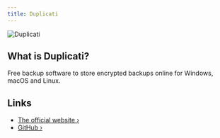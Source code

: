 ```yaml
---
title: Duplicati
---
```


![Duplicati](https://docs.duplicati.com/en/latest/duplicatilogo.png)

## What is Duplicati?

Free backup software to store encrypted backups online for Windows, macOS and Linux.

## Links

- [The official website ›](https://www.duplicati.com/)
- [GitHub ›](https://github.com/duplicati/duplicati)
